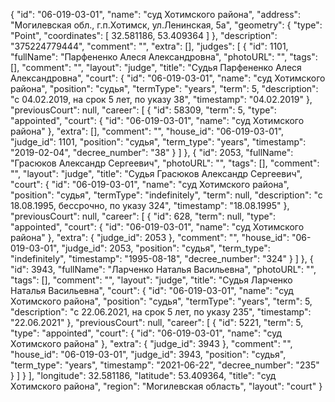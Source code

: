 {
    "id": "06-019-03-01",
    "name": "суд Хотимского района",
    "address": "Могилевская обл., г.п.Хотимск, ул.Ленинская, 5а",
    "geometry": {
        "type": "Point",
        "coordinates": [
            32.581186,
            53.409364
        ]
    },
    "description": "375224779444",
    "comment": "",
    "extra": [],
    "judges": [
        {
            "id": 1101,
            "fullName": "Парфененко Алеся Александровна",
            "photoURL": "",
            "tags": [],
            "comment": "",
            "layout": "judge",
            "title": "Судья Парфененко Алеся Александровна",
            "court": {
                "id": "06-019-03-01",
                "name": "суд Хотимского района",
                "position": "судья",
                "termType": "years",
                "term": 5,
                "description": "c 04.02.2019, на срок 5 лет, по указу 38",
                "timestamp": "04.02.2019"
            },
            "previousCourt": null,
            "career": [
                {
                    "id": 58309,
                    "term": 5,
                    "type": "appointed",
                    "court": {
                        "id": "06-019-03-01",
                        "name": "суд Хотимского района"
                    },
                    "extra": [],
                    "comment": "",
                    "house_id": "06-019-03-01",
                    "judge_id": 1101,
                    "position": "судья",
                    "term_type": "years",
                    "timestamp": "2019-02-04",
                    "decree_number": "38"
                }
            ]
        },
        {
            "id": 2053,
            "fullName": "Грасюков Александр Сергеевич",
            "photoURL": "",
            "tags": [],
            "comment": "",
            "layout": "judge",
            "title": "Судья Грасюков Александр Сергеевич",
            "court": {
                "id": "06-019-03-01",
                "name": "суд Хотимского района",
                "position": "судья",
                "termType": "indefinitely",
                "term": null,
                "description": "c 18.08.1995, бессрочно, по указу 324",
                "timestamp": "18.08.1995"
            },
            "previousCourt": null,
            "career": [
                {
                    "id": 628,
                    "term": null,
                    "type": "appointed",
                    "court": {
                        "id": "06-019-03-01",
                        "name": "суд Хотимского района"
                    },
                    "extra": {
                        "judge_id": 2053
                    },
                    "comment": "",
                    "house_id": "06-019-03-01",
                    "judge_id": 2053,
                    "position": "судья",
                    "term_type": "indefinitely",
                    "timestamp": "1995-08-18",
                    "decree_number": "324"
                }
            ]
        },
        {
            "id": 3943,
            "fullName": "Ларченко Наталья Васильевна",
            "photoURL": "",
            "tags": [],
            "comment": "",
            "layout": "judge",
            "title": "Судья Ларченко Наталья Васильевна",
            "court": {
                "id": "06-019-03-01",
                "name": "суд Хотимского района",
                "position": "судья",
                "termType": "years",
                "term": 5,
                "description": "c 22.06.2021, на срок 5 лет, по указу 235",
                "timestamp": "22.06.2021"
            },
            "previousCourt": null,
            "career": [
                {
                    "id": 5221,
                    "term": 5,
                    "type": "appointed",
                    "court": {
                        "id": "06-019-03-01",
                        "name": "суд Хотимского района"
                    },
                    "extra": {
                        "judge_id": 3943
                    },
                    "comment": "",
                    "house_id": "06-019-03-01",
                    "judge_id": 3943,
                    "position": "судья",
                    "term_type": "years",
                    "timestamp": "2021-06-22",
                    "decree_number": "235"
                }
            ]
        }
    ],
    "longitude": 32.581186,
    "latitude": 53.409364,
    "title": "суд Хотимского района",
    "region": "Могилевская область",
    "layout": "court"
}